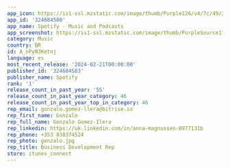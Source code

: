 ```yaml
---
app_icon: https://is1-ssl.mzstatic.com/image/thumb/Purple126/v4/7c/49/23/7c4923cb-0582-fc91-0e15-feafdc1c4fb4/AppIcon-0-0-1x_U007emarketing-0-6-0-0-85-220.png/1024x1024bb.png
app_id: '324684580'
app_name: Spotify - Music and Podcasts
app_screenshot: https://is1-ssl.mzstatic.com/image/thumb/PurpleSource116/v4/dc/2b/19/dc2b19f4-7e53-1643-458b-877a36b0220a/93d1ae64-24a9-42d2-ad88-ccf0340ffb39_IOS_-_6.5_-_S01_-_EN-US.png/1284x2778bb.png
category: Music
country: BR
id: A_nPyN3Ketnj
language: es
most_recent_release: '2024-02-21T00:00:00'
publisher_id: '324684583'
publisher_name: Spotify
rank: '1'
release_count_in_past_year: '55'
release_count_in_past_year_category: 46
release_count_in_past_year_top_in_category: 46
rep_email: gonzalo.gomez-llera@bitrise.io
rep_first_name: Gonzalo
rep_full_name: Gonzalo Gomez-Ilera
rep_linkedin: https://uk.linkedin.com/in/anna-magnussen-0977131b
rep_phone: +353 838374524
rep_photo: gonzalo.jpg
rep_title: Business Development Rep
store: itunes_connect
---
```

